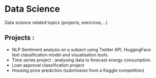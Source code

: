 # Data Science
Data science related topics (projects, exercices,...)

## Projects :
- NLP Sentiment analysis on a subject using Twitter API, HuggingFace text classification model and visualisation tools.
- Time series project : analysing data to forecast energy consumption.
- Loan approval classification project
- Housing price prediction (submission from a Kaggle competition)
